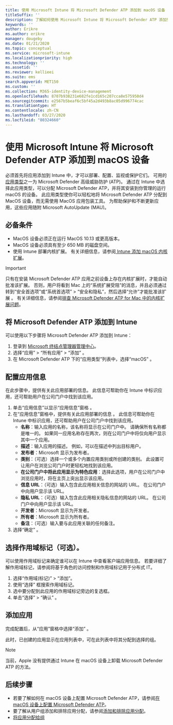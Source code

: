 ```yaml
---
title: 使用 Microsoft Intune 将 Microsoft Defender ATP 添加到 macOS 设备
titleSuffix: ''
description: 了解如何使用 Microsoft Intune 将 Microsoft Defender ATP 添加到 macOS 设备。
keywords: ''
author: Erikre
ms.author: erikre
manager: dougeby
ms.date: 01/21/2020
ms.topic: conceptual
ms.service: microsoft-intune
ms.localizationpriority: high
ms.technology: ''
ms.assetid: ''
ms.reviewer: kellieei
ms.suite: ems
search.appverid: MET150
ms.custom: ''
ms.collection: M365-identity-device-management
ms.openlocfilehash: 8707b938231e682fe1cd165c207cca8e575950d4
ms.sourcegitcommit: e2567b5beaf6c5bf45a2d493b8ac05d996774cac
ms.translationtype: HT
ms.contentlocale: zh-CN
ms.lasthandoff: 03/27/2020
ms.locfileid: "80324660"
---
```

# <a name="add-microsoft-defender-atp-to-macos-devices-using-microsoft-intune"></a>使用 Microsoft Intune 将 Microsoft Defender ATP 添加到 macOS 设备

必须首先将应用添加到 Intune 中，才可以部署、配置、监视或保护它们。 可用的[应用类型](apps-add.md#app-types-in-microsoft-intune)之一为 Microsoft Defender 高级威胁防护 (ATP)。 通过在 Intune 中选择此应用类型，可以分配 Microsoft Defender ATP，并将其安装到你管理的运行 macOS 的设备。 此应用类型使你可以轻松地将 Microsoft Defender ATP 分配到 MacOS 设备，而无需使用 MacOS 应用包装工具。 为帮助保护和不断更新应用，这些应用随附 Microsoft AutoUpdate (MAU)。

## <a name="prerequisites"></a>必备条件
- MacOS 设备必须正在运行 MacOS 10.13 或更高版本。
- MacOS 设备必须具有至少 650 MB 的磁盘空间。
- 使用 Intune 部署内核扩展。 有关详细信息，请参阅[ Intune 添加 macOS 内核扩展](../configuration/kernel-extensions-overview-macos.md)。

> [!IMPORTANT]
> 只有在安装 Microsoft Defender ATP 应用之前设备上存在内核扩展时，才能自动批准该扩展。 否则，用户将看到 Mac 上的“系统扩展受阻”的消息，并且必须通过转到“安全首选项”或“系统首选项” > “安全和隐私”，然后选择“允许”才能批准该扩展     。 有关详细信息，请参阅[排查 Microsoft Defender ATP for Mac 中的内核扩展问题](https://docs.microsoft.com/windows/security/threat-protection/microsoft-defender-atp/mac-support-kext)。

## <a name="add-microsoft-defender-atp-to-intune"></a>将 Microsoft Defender ATP 添加到 Intune
可以使用以下步骤将 Microsoft Defender ATP 添加到 Intune：

1. 登录到 [Microsoft 终结点管理器管理中心](https://go.microsoft.com/fwlink/?linkid=2109431)。
2. 选择“应用”   > “所有应用”   > “添加”  。
3. 在 Microsoft Defender ATP 下的“应用类型”列表中，选择“macOS”    。

## <a name="configure-app-information"></a>配置应用信息
在此步骤中，提供有关此应用部署的信息。 此信息可帮助你在 Intune 中标识应用，还可帮助用户在公司门户中找到该应用。

1. 单击“应用信息”以显示“应用信息”窗格   。
2. 在“应用信息”窗格中，提供有关此应用部署的信息  。 此信息可帮助你在 Intune 中标识应用，还可帮助用户在公司门户中找到该应用。
    - **名称**：输入应用的名称，该名称将显示在公司门户中。 请确保所有名称都是唯一的。 如果同一应用名称存在两次，则在公司门户中将仅向用户显示其中一个应用。
    - **描述**：输入应用的描述。 例如，可以在描述中列出目标用户。
    - **发布者**：Microsoft 显示为发布者。
    - **类别**：（可选）选择一个或多个内置应用类别或所创建的类别。 此设置可让用户在浏览公司门户时更轻松地找到该应用。
    - **在公司门户中将此应用显示为特色应用**：选择此选项，用户在公司门户中浏览应用时，将在主页上突出显示该应用。
    - **信息 URL**：（可选）输入包含此应用相关信息的网站的 URL。 在公司门户中向用户显示该 URL。
    - **隐私 URL**：（可选）输入包含此应用相关隐私信息的网站的 URL。 在公司门户中向用户显示该 URL。
    - **开发者**：Microsoft 显示为开发者。
    - **所有者**：Microsoft 显示为所有者。
    - **备注**：（可选）输入要与此应用关联的任何备注。
3. 选择“确定”  。

## <a name="select-scope-tags-optional"></a>选择作用域标记（可选）。
可以使用作用域标记来确定谁可以在 Intune 中查看客户端应用信息。 若要详细了解作用域标记，请参阅将基于角色的访问控制和作用域标记用于分布式 IT。
1.    选择“作用域(标记)”   >   “添加”。
2.    使用“选择”  框搜索作用域标记。
3.    选中要分配到此应用的作用域标记旁边的复选框。
4.    单击“选择” > “确认”   。

## <a name="add-the-app"></a>添加应用
完成配置后，从“应用”窗格中选择“添加”   。 

此时，已创建的应用显示在应用列表中，可在此列表中将其分配到选择的组。 

> [!NOTE]
> 当前，Apple 没有提供通过 Intune 在 macOS 设备上卸载 Microsoft Defender ATP 的方法。

## <a name="next-steps"></a>后续步骤
- 若要了解如何在 macOS 设备上配置 Microsoft Defender ATP，请参阅[在 macOS 设备上配置 Microsoft Defender ATP](https://docs.microsoft.com/windows/security/threat-protection/microsoft-defender-atp/mac-preferences)。
- 要了解从用户组添加和排除应用分配，请参阅[添加和排除应用分配](apps-inc-exl-assignments.md)。
- [将应用分配给组](apps-deploy.md)


